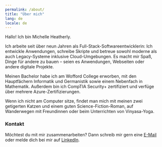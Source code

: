 ```yaml
---
permalink: /about/
title: "Über mich"
lang: de
locale: de
---
```


Hallo! Ich bin Michelle Heatherly.

Ich arbeite seit über neun Jahren als Full-Stack-Softwareentwicklerin: Ich entwickle Anwendungen, schreibe Skripte und betreue sowohl moderne als auch Legacy-Systeme inklusive Cloud-Umgebungen. Es macht mir Spaß, Dinge für andere zu bauen – seien es Anwendungen, Webseiten oder andere digitale Projekte.

Meinen Bachelor habe ich am Wofford College erworben, mit den Hauptfächern Informatik und Germanistik sowie einem Nebenfach in Mathematik. Außerdem bin ich CompTIA Security+ zertifiziert und verfüge über mehrere Azure-Zertifizierungen.

Wenn ich nicht am Computer sitze, findet man mich mit meinen zwei getigerten Katzen und einem guten Science-Fiction-Roman, auf Wanderwegen mit Freundinnen oder beim Unterrichten von Vinyasa-Yoga.

### Kontakt

Möchtest du mit mir zusammenarbeiten? Dann schreib mir gern eine [E-Mail](mailto:michelleheatherly218@outlook.com) oder melde dich bei mir auf [LinkedIn](https://www.linkedin.com/in/rachael-michelle-heatherly/).